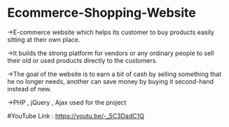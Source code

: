 # Ecommerce-Shopping-Website

->E-commerce website which helps its customer to buy products easily sitting at their own place. 

->It builds the strong platform for vendors or any ordinary people to sell their old or used products directly to the customers.

->The goal of the website is to earn a bit of cash by selling something that he no longer needs, another can save money by buying it second-hand instead of new.

->PHP , jQuery , Ajax used for the project

#YouTube Link : https://youtu.be/-_5C3DadC1Q
